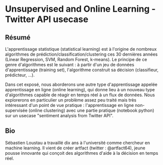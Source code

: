 # Unsupervised and Online Learning - Twitter API usecase

## Résumé

L'apprentissage statistique (statistical learning) est à l'origine de nombreux algorithmes de prédiction/classification/clustering ces 30 dernières années (Linear Regression, SVM, Random Forest, k-means).  Le principe de ce genre d'algorithmes est le suivant : à partir d'un jeu de données d'apprentissage (training set), l'algorithme construit sa décision (classifieur, prédicteur, ...).

Dans cet exposé, nous aborderons une autre type d'apprentissage appelée apprentissage en ligne (online learning), qui donne lieu à un nouveau type d'algorithmes capable de réagir en temps réel à un flux de données.  Nous explorerons en particulier un problème assez peu traité mais très intéressant d'un point de vue pratique : l'apprentissage en ligne non-supervisée (online clustering) avec une partie pratique (notebook python) sur un usecase "sentiment analysis from Twitter API". 

## Bio

Sébastien Loustau a travaillé dix ans à l'université comme chercheur en machine learning.  Il vient de créer artfact (twitter : @artfact64), jeune pousse innovante qui conçoit des algorithmes d'aide à la décision en temps réel.
